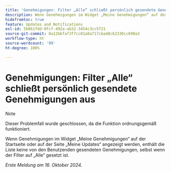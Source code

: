 ```yaml
---
title: 'Genehmigungen: Filter „Alle“ schließt persönlich gesendete Genehmigungen aus'
description: Wenn Genehmigungen im Widget „Meine Genehmigungen“ auf der Startseite oder auf der Seite „Meine Updates“ angezeigt werden, enthält die Liste keine von den Benutzenden gesendeten Genehmigungen, selbst wenn der Filter auf „Alle“ gesetzt ist.
hidefromtoc: true
feature: Updates and Notifications
exl-id: 5b861fdd-0fcf-492a-ab32-3454c3cc5f21
source-git-commit: 8a12bbfaf3f7cc01a8a717cbad8c62330cc690a3
workflow-type: ht
source-wordcount: '99'
ht-degree: 100%

---
```


# Genehmigungen: Filter „Alle“ schließt persönlich gesendete Genehmigungen aus

>[!NOTE]
>
>Dieser Problemfall wurde geschlossen, da die Funktion ordnungsgemäß funktioniert.

Wenn Genehmigungen im Widget „Meine Genehmigungen“ auf der Startseite oder auf der Seite „Meine Updates“ angezeigt werden, enthält die Liste keine von den Benutzenden gesendeten Genehmigungen, selbst wenn der Filter auf „Alle“ gesetzt ist.

_Erste Meldung am 16. Oktober 2024._

